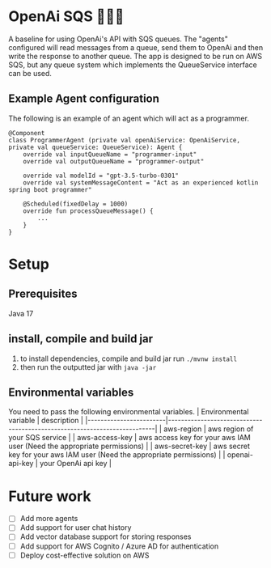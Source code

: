 # OpenAi SQS 🧠🧠🧠
A baseline for using OpenAi's API with SQS queues. 
The "agents" configured will read messages from a queue, send them to OpenAi and then write the response to another queue. 
The app is designed to be run on AWS SQS, but any queue system which implements the QueueService interface can be used.
## Example Agent configuration
The following is an example of an agent which will act as a programmer.
```
@Component
class ProgrammerAgent (private val openAiService: OpenAiService, private val queueService: QueueService): Agent {
    override val inputQueueName = "programmer-input"
    override val outputQueueName = "programmer-output"
    
    override val modelId = "gpt-3.5-turbo-0301"
    override val systemMessageContent = "Act as an experienced kotlin spring boot programmer"
    
    @Scheduled(fixedDelay = 1000)
    override fun processQueueMessage() {
        ...
    }
}
```

# Setup
## Prerequisites
Java 17

## install, compile and build jar
1. to install dependencies, compile and build jar run ```./mvnw install```
2. then run the outputted jar with ```java -jar ```

## Environmental variables
You need to pass the following environmental variables. 
| Environmental variable | description                                                              |
|------------------------|--------------------------------------------------------------------------|
| aws-region             | aws region of your SQS service                                           |
| aws-access-key         | aws access key for your aws IAM user (Need the appropriate permissions)  |
| aws-secret-key         | aws secret key for your aws IAM user (Need the appropriate permissions)  |
| openai-api-key         | your OpenAi api key                                                      |

# Future work
- [ ] Add more agents
- [ ] Add support for user chat history
- [ ] Add vector database support for storing responses
- [ ] Add support for AWS Cognito / Azure AD for authentication
- [ ] Deploy cost-effective solution on AWS